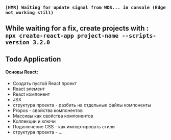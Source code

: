 ### `[HMR] Waiting for update signal from WDS... in console (Edge not working still)`<br />

While waiting for a fix, create projects with : <br>
`npx create-react-app project-name --scripts-version 3.2.0`
-----

## Todo Application

#### Основы React:

- Создать пустой React проект
- React элемент
- React компонент
- JSX
- структура проекта - разбить на отдельные файлы компоненты
- Propos - свойства компонентов
- Массивы как свойства компонентов
- Коллекции и ключи
- Подключение CSS - как импортировать стили
- структура проекта - ...